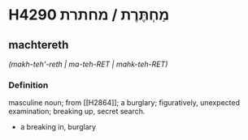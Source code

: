 # H4290 מַחְתֶּרֶת / מחתרת

## machtereth

_(makh-teh'-reth | ma-teh-RET | mahk-teh-RET)_

### Definition

masculine noun; from [[H2864]]; a burglary; figuratively, unexpected examination; breaking up, secret search.

- a breaking in, burglary
